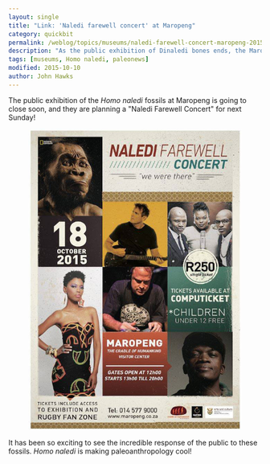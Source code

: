 ```yaml
---
layout: single
title: "Link: 'Naledi farewell concert' at Maropeng"
category: quickbit
permalink: /weblog/topics/museums/naledi-farewell-concert-maropeng-2015.html
description: "As the public exhibition of Dinaledi bones ends, the Maropeng museum prepares to say goodbye with a concert."
tags: [museums, Homo naledi, paleonews]
modified: 2015-10-10
author: John Hawks
---
```



The public exhibition of the <em>Homo naledi</em> fossils at Maropeng is going to close soon, and they are planning a "Naledi Farewell Concert" for next Sunday!

<figure>
<img src="/images/naledi-farewell-concert-maropeng-2015.jpg" alt="Naledi farewell concert Maropeng poster" />
</figure>

It has been so exciting to see the incredible response of the public to these fossils. <em>Homo naledi</em> is making paleoanthropology cool! 
